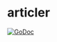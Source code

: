 articler
========
[![GoDoc](https://godoc.org/github.com/sisteamnik/articler?status.svg)](https://godoc.org/github.com/sisteamnik/articler)